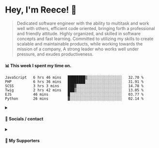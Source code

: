# Hey, I'm Reece! 👋

> Dedicated software engineer with the ability to multitask and work well with others, efficient code oriented, bringing forth a professional and friendly attitude. Highly organized, and skilled in software concepts and fast learning. Committed to utilizing my skills to create scalable and maintainable products, while working towards the mission of a company, A strong leader who works well under pressure, and exudes productiveness.

#### 📊 This week I spent my time on.
<!--START_SECTION:waka-->

```text
JavaScript   6 hrs 46 mins   ████████▒░░░░░░░░░░░░░░░░   32.70 %
PHP          6 hrs 36 mins   ████████░░░░░░░░░░░░░░░░░   31.91 %
SCSS         3 hrs 3 mins    ███▓░░░░░░░░░░░░░░░░░░░░░   14.78 %
Twig         2 hrs 42 mins   ███▒░░░░░░░░░░░░░░░░░░░░░   13.05 %
EJS          46 mins         █░░░░░░░░░░░░░░░░░░░░░░░░   03.77 %
Python       26 mins         ▓░░░░░░░░░░░░░░░░░░░░░░░░   02.14 %
```

<!--END_SECTION:waka-->

<details> 
	<summary><h4>🔗 Socials / contact</h4></summary>
	<ul>
    		<li> <a href="https://www.linkedin.com/in/notreeceharris/">Linkedin</a> </li>
		<li> <a href="https://twitter.com/N0tReeceHarris">Twitter</a> </li>
		<li> <a href="https://gist.github.com/NotReeceHarris">Gist</a> </li>
		<li> <a href="mailto:reeceharris@email.com">Email</a> </li>
		<li> <a href="https://github.com/sponsors/NotReeceHarris">Sponsor Me</a> </li>
	</ul>
</details>

<details> 
	<summary><h4>💖 My Supporters</h4></summary>
	<ul>
    		<li> <a href="https://github.com/ImKyleJK">/ImKyleJK</a> </li>
	</ul>
</details>
